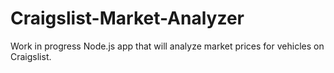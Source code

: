 # Craigslist-Market-Analyzer
Work in progress Node.js app that will analyze market prices for vehicles on Craigslist.
